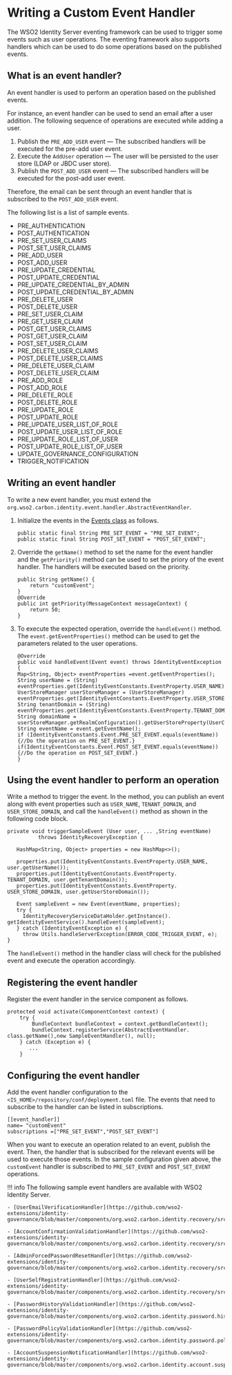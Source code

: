 # Writing a Custom Event Handler

The WSO2 Identity Server eventing framework can be used to trigger some events such as user operations. The eventing framework also supports handlers which can be used to do some operations based on the published events.

## What is an event handler?

An event handler is used to perform an operation based on the published events. 

For instance, an event handler can be used to send an email after a user addition. The following sequence of operations are executed while adding a user.

1. Publish the `PRE_ADD_USER` event — The subscribed handlers will be executed for the pre-add user event.
2. Execute the `AddUser` operation — The user will be persisted to the user store (LDAP or JBDC user store).
3. Publish the `POST_ADD_USER` event — The subscribed handlers will be executed for the post-add user event.

Therefore, the email can be sent through an event handler that is subscribed to the `POST_ADD_USER` event.

The following list is a list of sample events. 

- PRE_AUTHENTICATION
- POST_AUTHENTICATION
- PRE_SET_USER_CLAIMS
- POST_SET_USER_CLAIMS
- PRE_ADD_USER
- POST_ADD_USER
- PRE_UPDATE_CREDENTIAL
- POST_UPDATE_CREDENTIAL
- PRE_UPDATE_CREDENTIAL_BY_ADMIN
- POST_UPDATE_CREDENTIAL_BY_ADMIN
- PRE_DELETE_USER
- POST_DELETE_USER
- PRE_SET_USER_CLAIM
- PRE_GET_USER_CLAIM
- POST_GET_USER_CLAIMS
- POST_GET_USER_CLAIM
- POST_SET_USER_CLAIM
- PRE_DELETE_USER_CLAIMS
- POST_DELETE_USER_CLAIMS
- PRE_DELETE_USER_CLAIM
- POST_DELETE_USER_CLAIM
- PRE_ADD_ROLE
- POST_ADD_ROLE
- PRE_DELETE_ROLE
- POST_DELETE_ROLE
- PRE_UPDATE_ROLE
- POST_UPDATE_ROLE
- PRE_UPDATE_USER_LIST_OF_ROLE
- POST_UPDATE_USER_LIST_OF_ROLE
- PRE_UPDATE_ROLE_LIST_OF_USER
- POST_UPDATE_ROLE_LIST_OF_USER
- UPDATE_GOVERNANCE_CONFIGURATION
- TRIGGER_NOTIFICATION

## Writing an event handler

To write a new event handler, you must extend the `org.wso2.carbon.identity.event.handler.AbstractEventHandler`. 

1. Initialize the events in the [Events class](https://github.com/wso2/carbon-identity-framework/blob/0cdd0641a6dd4ece47c79ada5acc05a5d7f9bbe0/components/identity-event/org.wso2.carbon.identity.event/src/main/java/org/wso2/carbon/identity/event/IdentityEventConstants.java#L47) as follows.

    ```
    public static final String PRE_SET_EVENT = "PRE_SET_EVENT";
    public static final String POST_SET_EVENT = "POST_SET_EVENT";
    ```

1. Override the `getName()` method to set the name for the event handler and the `getPriority()` method can be used to set the priory of the event handler. The handlers will be executed based on the priority.

    ```
    public String getName() {
        return "customEvent";
    }
    @Override
    public int getPriority(MessageContext messageContext) {
        return 50;
    }
    ```

3. To execute the expected operation, override the `handleEvent()` method. The `event.getEventProperties()` method can be used to get the parameters related to the user operations. 

    ```
    @Override
    public void handleEvent(Event event) throws IdentityEventException {
    Map<String, Object> eventProperties =event.getEventProperties();
    String userName = (String) eventProperties.get(IdentityEventConstants.EventProperty.USER_NAME);
    UserStoreManager userStoreManager = (UserStoreManager) eventProperties.get(IdentityEventConstants.EventProperty.USER_STORE_MANAGER);
    String tenantDomain = (String) eventProperties.get(IdentityEventConstants.EventProperty.TENANT_DOMAIN);
    String domainName = userStoreManager.getRealmConfiguration().getUserStoreProperty(UserCoreConstants.RealmConfig.PROPERTY_DOMAIN_NAME);
    String eventName = event.getEventName();
    if (IdentityEventConstants.Event.PRE_SET_EVENT.equals(eventName)) {//Do the operation on PRE_SET_EVENT.}
    if(IdentityEventConstants.Event.POST_SET_EVENT.equals(eventName)) {//Do the operation on POST_SET_EVENT.}
    }
    ```

## Using the event handler to perform an operation

Write a method to trigger the event. In the method, you can publish an event along with event properties such as `USER_NAME`, `TENANT_DOMAIN`, and `USER_STORE_DOMAIN`, and call the `handleEvent()` method as shown in the following code block.

```
private void triggerSampleEvent (User user, ... ,String eventName)  
          throws IdentityRecoveryException {

   HashMap<String, Object> properties = new HashMap<>();
  
   properties.put(IdentityEventConstants.EventProperty.USER_NAME, user.getUserName());
   properties.put(IdentityEventConstants.EventProperty.
TENANT_DOMAIN, user.getTenantDomain());
   properties.put(IdentityEventConstants.EventProperty.
USER_STORE_DOMAIN, user.getUserStoreDomain());
  
   Event sampleEvent = new Event(eventName, properties);
   try {
     IdentityRecoveryServiceDataHolder.getInstance(). getIdentityEventService().handleEvent(sampleEvent);
   } catch (IdentityEventException e) {
     throw Utils.handleServerException(ERROR_CODE_TRIGGER_EVENT, e);
}
```

The `handleEvent()` method in the handler class will check for the published event and execute the operation accordingly.

## Registering the event handler 

Register the event handler in the service component as follows.

```
protected void activate(ComponentContext context) {
    try {
        BundleContext bundleContext = context.getBundleContext();
        bundleContext.registerService(AbstractEventHandler.
class.getName(),new SampleEventHandler(), null);
    } catch (Exception e) {
       ...
    }
```

## Configuring the event handler

Add the event handler configuration to the `<IS_HOME>/repository/conf/deployment.toml` file. The events that need to subscribe to the handler can be listed in subscriptions.

```
[[event_handler]]
name= "customEvent"
subscriptions =["PRE_SET_EVENT","POST_SET_EVENT"]
```

When you want to execute an operation related to an event, publish the event. Then, the handler that is subscribed for the relevant events will be used to execute those events. In the sample configuration given above, the `customEvent` handler is subscribed to `PRE_SET_EVENT` and `POST_SET_EVENT` operations.

!!! info
    The following sample event handlers are available with WSO2 Identity Server.

    - [UserEmailVerificationHandler](https://github.com/wso2-extensions/identity-governance/blob/master/components/org.wso2.carbon.identity.recovery/src/main/java/org/wso2/carbon/identity/recovery/handler/UserEmailVerificationHandler.java)

    - [AccountConfirmationValidationHandler](https://github.com/wso2-extensions/identity-governance/blob/master/components/org.wso2.carbon.identity.recovery/src/main/java/org/wso2/carbon/identity/recovery/handler/AccountConfirmationValidationHandler.java)

    - [AdminForcedPasswordResetHandler](https://github.com/wso2-extensions/identity-governance/blob/master/components/org.wso2.carbon.identity.recovery/src/main/java/org/wso2/carbon/identity/recovery/handler/AdminForcedPasswordResetHandler.java)

    - [UserSelfRegistrationHandler](https://github.com/wso2-extensions/identity-governance/blob/master/components/org.wso2.carbon.identity.recovery/src/main/java/org/wso2/carbon/identity/recovery/handler/UserSelfRegistrationHandler.java)

    - [PasswordHistoryValidationHandler](https://github.com/wso2-extensions/identity-governance/blob/master/components/org.wso2.carbon.identity.password.history/src/main/java/org/wso2/carbon/identity/password/history/handler/PasswordHistoryValidationHandler.java)

    - [PasswordPolicyValidationHandler](https://github.com/wso2-extensions/identity-governance/blob/master/components/org.wso2.carbon.identity.password.policy/src/main/java/org/wso2/carbon/identity/password/policy/handler/PasswordPolicyValidationHandler.java)

    - [AccountSuspensionNotificationHandler](https://github.com/wso2-extensions/identity-governance/blob/master/components/org.wso2.carbon.identity.account.suspension.notification.task/src/main/java/org/wso2/carbon/identity/account/suspension/notification/task/handler/AccountSuspensionNotificationHandler.java)

